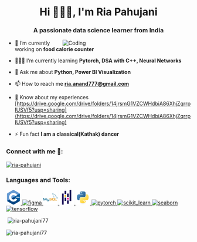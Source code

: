 <h1 align="center">Hi 🙋🏻‍♀️, I'm Ria Pahujani</h1>
<h3 align="center">A passionate data science learner from India</h3>
<img align="right" alt="Coding" width="350" src="https://user-images.githubusercontent.com/74038190/213760705-0d5bf320-4f43-4352-b74b-0889ae726bf7.gif">


- 🔭 I’m currently working on **food calorie counter**

- 👩🏻‍💻 I’m currently learning **Pytorch, DSA with C++, Neural Networks**

- 💬 Ask me about **Python, Power BI Visualization**

- 📫 How to reach me **ria.anand777@gmail.com**

- 📄 Know about my experiences [https://drive.google.com/drive/folders/14jrsmG1VZCWHdbiA86XhjZqrrpIUSVf5?usp=sharing](https://drive.google.com/drive/folders/14jrsmG1VZCWHdbiA86XhjZqrrpIUSVf5?usp=sharing)

- ⚡ Fun fact **I am a classical(Kathak) dancer**

<h3 align="left">Connect with me 🔗:</h3>
<p align="left">
<a href="https://linkedin.com/in/ria-pahujani" target="blank"><img align="center" src="https://raw.githubusercontent.com/rahuldkjain/github-profile-readme-generator/master/src/images/icons/Social/linked-in-alt.svg" alt="ria-pahujani" height="30" width="40" /></a>
</p>

<h3 align="left">Languages and Tools:</h3>
<p align="left"> <a href="https://www.w3schools.com/cpp/" target="_blank" rel="noreferrer"> <img src="https://raw.githubusercontent.com/devicons/devicon/master/icons/cplusplus/cplusplus-original.svg" alt="cplusplus" width="40" height="40"/> </a> <a href="https://www.figma.com/" target="_blank" rel="noreferrer"> <img src="https://www.vectorlogo.zone/logos/figma/figma-icon.svg" alt="figma" width="40" height="40"/> </a> <a href="https://www.mysql.com/" target="_blank" rel="noreferrer"> <img src="https://raw.githubusercontent.com/devicons/devicon/master/icons/mysql/mysql-original-wordmark.svg" alt="mysql" width="40" height="40"/> </a> <a href="https://pandas.pydata.org/" target="_blank" rel="noreferrer"> <img src="https://raw.githubusercontent.com/devicons/devicon/2ae2a900d2f041da66e950e4d48052658d850630/icons/pandas/pandas-original.svg" alt="pandas" width="40" height="40"/> </a> <a href="https://www.python.org" target="_blank" rel="noreferrer"> <img src="https://raw.githubusercontent.com/devicons/devicon/master/icons/python/python-original.svg" alt="python" width="40" height="40"/> </a> <a href="https://pytorch.org/" target="_blank" rel="noreferrer"> <img src="https://www.vectorlogo.zone/logos/pytorch/pytorch-icon.svg" alt="pytorch" width="40" height="40"/> </a> <a href="https://scikit-learn.org/" target="_blank" rel="noreferrer"> <img src="https://upload.wikimedia.org/wikipedia/commons/0/05/Scikit_learn_logo_small.svg" alt="scikit_learn" width="40" height="40"/> </a> <a href="https://seaborn.pydata.org/" target="_blank" rel="noreferrer"> <img src="https://seaborn.pydata.org/_images/logo-mark-lightbg.svg" alt="seaborn" width="40" height="40"/> </a> <a href="https://www.tensorflow.org" target="_blank" rel="noreferrer"> <img src="https://www.vectorlogo.zone/logos/tensorflow/tensorflow-icon.svg" alt="tensorflow" width="40" height="40"/> </a> </p>

<p>&nbsp;<img align="center" src="https://github-readme-stats.vercel.app/api?username=ria-pahujani77&show_icons=true&locale=en" alt="ria-pahujani77" /></p>

<p><img align="center" src="https://github-readme-streak-stats.herokuapp.com/?user=ria-pahujani77&" alt="ria-pahujani77" /></p>
